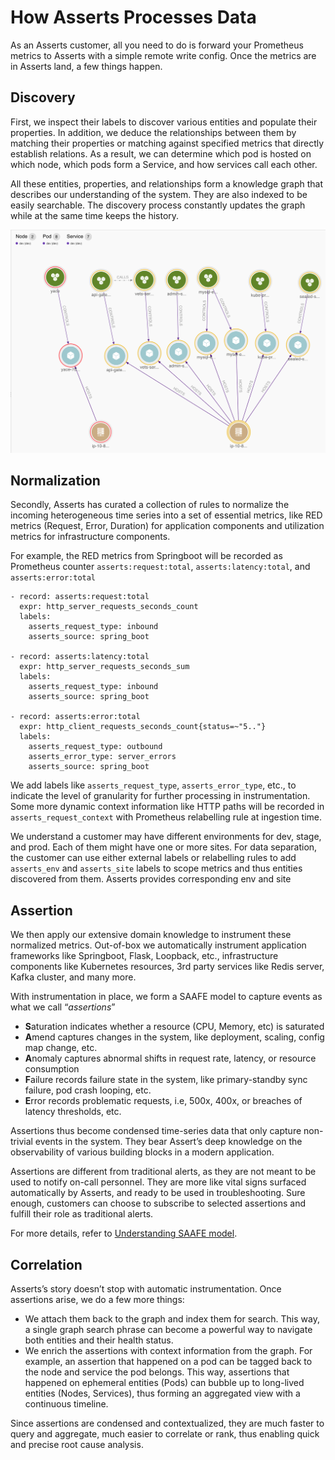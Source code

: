 # How Asserts Processes Data

As an Asserts customer, all you need to do is forward your Prometheus metrics to Asserts with a simple remote write config. Once the metrics are in Asserts land, a few things happen.

## Discovery <a href="#howassertsworks-wip-discovery" id="howassertsworks-wip-discovery"></a>

First, we inspect their labels to discover various entities and populate their properties. In addition, we deduce the relationships between them by matching their properties or matching against specified metrics that directly establish relations. As a result, we can determine which pod is hosted on which node, which pods form a Service, and how services call each other.

All these entities, properties, and relationships form a knowledge graph that describes our understanding of the system. They are also indexed to be easily searchable. The discovery process constantly updates the graph while at the same time keeps the history.

![](<.gitbook/assets/image (1) (2).png>)

## Normalization <a href="#howassertsworks-wip-normalization" id="howassertsworks-wip-normalization"></a>

Secondly, Asserts has curated a collection of rules to normalize the incoming heterogeneous time series into a set of essential metrics, like RED metrics (Request, Error, Duration) for application components and utilization metrics for infrastructure components.

For example, the RED metrics from Springboot will be recorded as Prometheus counter `asserts:request:total`, `asserts:latency:total`, and `asserts:error:total`

```
- record: asserts:request:total
  expr: http_server_requests_seconds_count
  labels:
    asserts_request_type: inbound
    asserts_source: spring_boot

- record: asserts:latency:total
  expr: http_server_requests_seconds_sum
  labels:
    asserts_request_type: inbound
    asserts_source: spring_boot

- record: asserts:error:total
  expr: http_client_requests_seconds_count{status=~"5.."}
  labels:
    asserts_request_type: outbound
    asserts_error_type: server_errors
    asserts_source: spring_boot
```

We add labels like `asserts_request_type`, `asserts_error_type`, etc., to indicate the level of granularity for further processing in instrumentation. Some more dynamic context information like HTTP paths will be recorded in `asserts_request_context` with Prometheus relabelling rule at ingestion time.

We understand a customer may have different environments for dev, stage, and prod. Each of them might have one or more sites. For data separation, the customer can use either external labels or relabelling rules to add `asserts_env` and `asserts_site` labels to scope metrics and thus entities discovered from them. Asserts provides corresponding env and site

## Assertion <a href="#howassertsworks-wip-assertion" id="howassertsworks-wip-assertion"></a>

We then apply our extensive domain knowledge to instrument these normalized metrics. Out-of-box we automatically instrument application frameworks like Springboot, Flask, Loopback, etc., infrastructure components like Kubernetes resources, 3rd party services like Redis server, Kafka cluster, and many more.

With instrumentation in place, we form a SAAFE model to capture events as what we call “_assertions_”

* **S**aturation indicates whether a resource (CPU, Memory, etc) is saturated
* **A**mend captures changes in the system, like deployment, scaling, config map change, etc.
* **A**nomaly captures abnormal shifts in request rate, latency, or resource consumption
* **F**ailure records failure state in the system, like primary-standby sync failure, pod crash looping, etc.
* **E**rror records problematic requests, i.e, 500x, 400x, or breaches of latency thresholds, etc.

Assertions thus become condensed time-series data that only capture non-trivial events in the system. They bear Assert’s deep knowledge on the observability of various building blocks in a modern application.

Assertions are different from traditional alerts, as they are not meant to be used to notify on-call personnel. They are more like vital signs surfaced automatically by Asserts, and ready to be used in troubleshooting. Sure enough, customers can choose to subscribe to selected assertions and fulfill their role as traditional alerts.

For more details, refer to [Understanding SAAFE model](understanding-saafe-model.md).

## Correlation <a href="#howassertsworks-wip-correlation" id="howassertsworks-wip-correlation"></a>

Asserts’s story doesn’t stop with automatic instrumentation. Once assertions arise, we do a few more things:

* We attach them back to the graph and index them for search. This way, a single graph search phrase can become a powerful way to navigate both entities and their health status.
* We enrich the assertions with context information from the graph. For example, an assertion that happened on a pod can be tagged back to the node and service the pod belongs. This way,  assertions that happened on ephemeral entities (Pods) can bubble up to long-lived entities (Nodes, Services), thus forming an aggregated view with a continuous timeline.

Since assertions are condensed and contextualized, they are much faster to query and aggregate, much easier to correlate or rank, thus enabling quick and precise root cause analysis.
